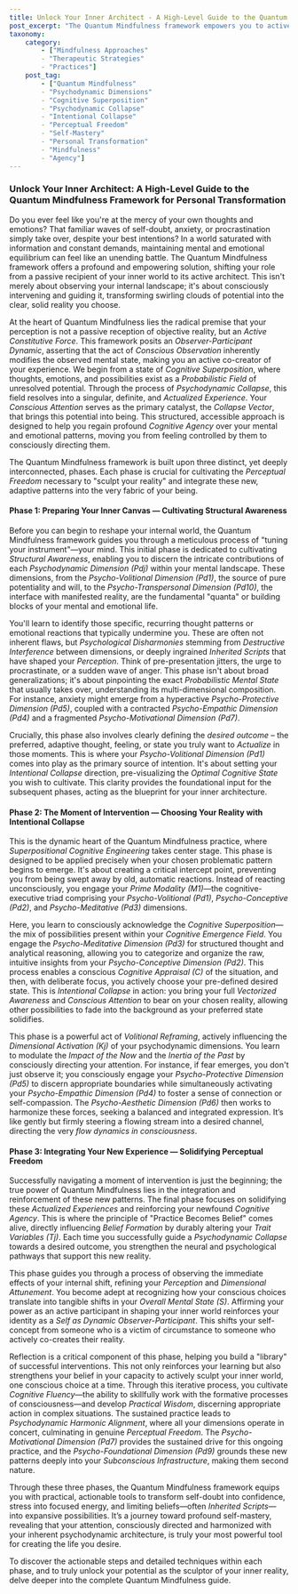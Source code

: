 ```yaml
---
title: Unlock Your Inner Architect - A High-Level Guide to the Quantum Mindfulness Framework for Personal Transformation
post_excerpt: "The Quantum Mindfulness framework empowers you to actively shape your internal reality, moving beyond passive observation to become the architect of your thoughts and emotions. This guide explores its three foundational phases, revealing how conscious attention can transform a probabilistic mental landscape into your desired actualized experience."
taxonomy:
    category:
        - ["Mindfulness Approaches"
        - "Therapeutic Strategies"
        - "Practices"]
    post_tag:
        - ["Quantum Mindfulness"
        - "Psychodynamic Dimensions"
        - "Cognitive Superposition"
        - "Psychodynamic Collapse"
        - "Intentional Collapse"
        - "Perceptual Freedom"
        - "Self-Mastery"
        - "Personal Transformation"
        - "Mindfulness"
        - "Agency"]
---
```

### Unlock Your Inner Architect: A High-Level Guide to the Quantum Mindfulness Framework for Personal Transformation

Do you ever feel like you're at the mercy of your own thoughts and emotions? That familiar waves of self-doubt, anxiety, or procrastination simply take over, despite your best intentions? In a world saturated with information and constant demands, maintaining mental and emotional equilibrium can feel like an unending battle. The Quantum Mindfulness framework offers a profound and empowering solution, shifting your role from a passive recipient of your inner world to its active architect. This isn't merely about observing your internal landscape; it's about consciously intervening and guiding it, transforming swirling clouds of potential into the clear, solid reality you choose.

At the heart of Quantum Mindfulness lies the radical premise that your perception is not a passive reception of objective reality, but an *Active Constitutive Force*. This framework posits an *Observer-Participant Dynamic*, asserting that the act of *Conscious Observation* inherently modifies the observed mental state, making you an active co-creator of your experience. We begin from a state of *Cognitive Superposition*, where thoughts, emotions, and possibilities exist as a *Probabilistic Field* of unresolved potential. Through the process of *Psychodynamic Collapse*, this field resolves into a singular, definite, and *Actualized Experience*. Your *Conscious Attention* serves as the primary catalyst, the *Collapse Vector*, that brings this potential into being. This structured, accessible approach is designed to help you regain profound *Cognitive Agency* over your mental and emotional patterns, moving you from feeling controlled by them to consciously directing them.

The Quantum Mindfulness framework is built upon three distinct, yet deeply interconnected, phases. Each phase is crucial for cultivating the *Perceptual Freedom* necessary to "sculpt your reality" and integrate these new, adaptive patterns into the very fabric of your being.

#### Phase 1: Preparing Your Inner Canvas — Cultivating Structural Awareness

Before you can begin to reshape your internal world, the Quantum Mindfulness framework guides you through a meticulous process of "tuning your instrument"—your mind. This initial phase is dedicated to cultivating *Structural Awareness*, enabling you to discern the intricate contributions of each *Psychodynamic Dimension (Pdj)* within your mental landscape. These dimensions, from the *Psycho-Volitional Dimension (Pd1)*, the source of pure potentiality and will, to the *Psycho-Transpersonal Dimension (Pd10)*, the interface with manifested reality, are the fundamental "quanta" or building blocks of your mental and emotional life.

You'll learn to identify those specific, recurring thought patterns or emotional reactions that typically undermine you. These are often not inherent flaws, but *Psychological Disharmonies* stemming from *Destructive Interference* between dimensions, or deeply ingrained *Inherited Scripts* that have shaped your *Perception*. Think of pre-presentation jitters, the urge to procrastinate, or a sudden wave of anger. This phase isn't about broad generalizations; it's about pinpointing the exact *Probabilistic Mental State* that usually takes over, understanding its multi-dimensional composition. For instance, anxiety might emerge from a hyperactive *Psycho-Protective Dimension (Pd5)*, coupled with a contracted *Psycho-Empathic Dimension (Pd4)* and a fragmented *Psycho-Motivational Dimension (Pd7)*.

Crucially, this phase also involves clearly defining the *desired outcome* – the preferred, adaptive thought, feeling, or state you truly want to *Actualize* in those moments. This is where your *Psycho-Volitional Dimension (Pd1)* comes into play as the primary source of intention. It's about setting your *Intentional Collapse* direction, pre-visualizing the *Optimal Cognitive State* you wish to cultivate. This clarity provides the foundational input for the subsequent phases, acting as the blueprint for your inner architecture.

#### Phase 2: The Moment of Intervention — Choosing Your Reality with Intentional Collapse

This is the dynamic heart of the Quantum Mindfulness practice, where *Superpositional Cognitive Engineering* takes center stage. This phase is designed to be applied precisely when your chosen problematic pattern begins to emerge. It's about creating a critical intercept point, preventing you from being swept away by old, automatic reactions. Instead of reacting unconsciously, you engage your *Prime Modality (M1)*—the cognitive-executive triad comprising your *Psycho-Volitional (Pd1)*, *Psycho-Conceptive (Pd2)*, and *Psycho-Meditative (Pd3)* dimensions.

Here, you learn to consciously acknowledge the *Cognitive Superposition*—the mix of possibilities present within your *Cognitive Emergence Field*. You engage the *Psycho-Meditative Dimension (Pd3)* for structured thought and analytical reasoning, allowing you to categorize and organize the raw, intuitive insights from your *Psycho-Conceptive Dimension (Pd2)*. This process enables a conscious *Cognitive Appraisal (C)* of the situation, and then, with deliberate focus, you actively choose your pre-defined desired state. This is *Intentional Collapse* in action: you bring your full *Vectorized Awareness* and *Conscious Attention* to bear on your chosen reality, allowing other possibilities to fade into the background as your preferred state solidifies.

This phase is a powerful act of *Volitional Reframing*, actively influencing the *Dimensional Activation (Kj)* of your psychodynamic dimensions. You learn to modulate the *Impact of the Now* and the *Inertia of the Past* by consciously directing your attention. For instance, if fear emerges, you don't just observe it; you consciously engage your *Psycho-Protective Dimension (Pd5)* to discern appropriate boundaries while simultaneously activating your *Psycho-Empathic Dimension (Pd4)* to foster a sense of connection or self-compassion. The *Psycho-Aesthetic Dimension (Pd6)* then works to harmonize these forces, seeking a balanced and integrated expression. It’s like gently but firmly steering a flowing stream into a desired channel, directing the very *flow dynamics in consciousness*.

#### Phase 3: Integrating Your New Experience — Solidifying Perceptual Freedom

Successfully navigating a moment of intervention is just the beginning; the true power of Quantum Mindfulness lies in the integration and reinforcement of these new patterns. The final phase focuses on solidifying these *Actualized Experiences* and reinforcing your newfound *Cognitive Agency*. This is where the principle of "Practice Becomes Belief" comes alive, directly influencing *Belief Formation* by durably altering your *Trait Variables (Tj)*. Each time you successfully guide a *Psychodynamic Collapse* towards a desired outcome, you strengthen the neural and psychological pathways that support this new reality.

This phase guides you through a process of observing the immediate effects of your internal shift, refining your *Perception* and *Dimensional Attunement*. You become adept at recognizing how your conscious choices translate into tangible shifts in your *Overall Mental State (S)*. Affirming your power as an active participant in shaping your inner world reinforces your identity as a *Self as Dynamic Observer-Participant*. This shifts your self-concept from someone who is a victim of circumstance to someone who actively co-creates their reality.

Reflection is a critical component of this phase, helping you build a "library" of successful interventions. This not only reinforces your learning but also strengthens your belief in your capacity to actively sculpt your inner world, one conscious choice at a time. Through this iterative process, you cultivate *Cognitive Fluency*—the ability to skillfully work with the formative processes of consciousness—and develop *Practical Wisdom*, discerning appropriate action in complex situations. The sustained practice leads to *Psychodynamic Harmonic Alignment*, where all your dimensions operate in concert, culminating in genuine *Perceptual Freedom*. The *Psycho-Motivational Dimension (Pd7)* provides the sustained drive for this ongoing practice, and the *Psycho-Foundational Dimension (Pd9)* grounds these new patterns deeply into your *Subconscious Infrastructure*, making them second nature.

Through these three phases, the Quantum Mindfulness framework equips you with practical, actionable tools to transform self-doubt into confidence, stress into focused energy, and limiting beliefs—often *Inherited Scripts*—into expansive possibilities. It’s a journey toward profound self-mastery, revealing that your attention, consciously directed and harmonized with your inherent psychodynamic architecture, is truly your most powerful tool for creating the life you desire.

To discover the actionable steps and detailed techniques within each phase, and to truly unlock your potential as the sculptor of your inner reality, delve deeper into the complete Quantum Mindfulness guide.